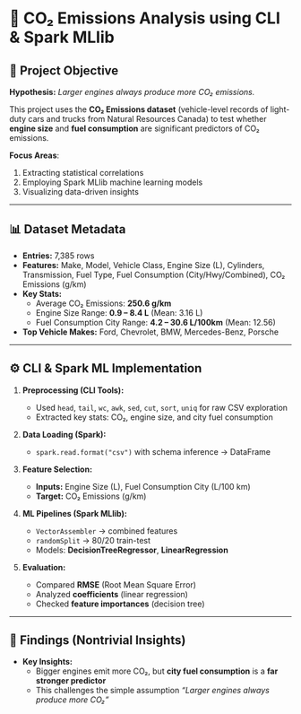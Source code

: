 # 🚗 CO₂ Emissions Analysis using CLI & Spark MLlib  

## 📌 Project Objective  

**Hypothesis:** *Larger engines always produce more CO₂ emissions.*  

This project uses the **CO₂ Emissions dataset** (vehicle-level records of light-duty cars and trucks from Natural Resources Canada) to test whether **engine size** and **fuel consumption** are significant predictors of CO₂ emissions.  

**Focus Areas**:  
1. Extracting statistical correlations  
2. Employing Spark MLlib machine learning models  
3. Visualizing data-driven insights  

---

## 📊 Dataset Metadata  

- **Entries:** 7,385 rows  
- **Features:** Make, Model, Vehicle Class, Engine Size (L), Cylinders, Transmission, Fuel Type, Fuel Consumption (City/Hwy/Combined), CO₂ Emissions (g/km)  
- **Key Stats:**  
  - Average CO₂ Emissions: **250.6 g/km**  
  - Engine Size Range: **0.9 – 8.4 L** (Mean: 3.16 L)  
  - Fuel Consumption City Range: **4.2 – 30.6 L/100km** (Mean: 12.56)  
- **Top Vehicle Makes:** Ford, Chevrolet, BMW, Mercedes-Benz, Porsche  

---

## ⚙️ CLI & Spark ML Implementation  

1. **Preprocessing (CLI Tools):**  
   - Used `head`, `tail`, `wc`, `awk`, `sed`, `cut`, `sort`, `uniq` for raw CSV exploration  
   - Extracted key stats: CO₂, engine size, and city fuel consumption  

2. **Data Loading (Spark):**  
   - `spark.read.format("csv")` with schema inference → DataFrame  

3. **Feature Selection:**  
   - **Inputs:** Engine Size (L), Fuel Consumption City (L/100 km)  
   - **Target:** CO₂ Emissions (g/km)  

4. **ML Pipelines (Spark MLlib):**  
   - `VectorAssembler` → combined features  
   - `randomSplit` → 80/20 train-test  
   - Models: **DecisionTreeRegressor**, **LinearRegression**  

5. **Evaluation:**  
   - Compared **RMSE** (Root Mean Square Error)  
   - Analyzed **coefficients** (linear regression)  
   - Checked **feature importances** (decision tree)  

---

## 🔎 Findings (Nontrivial Insights)  

- **Key Insights:**  
  - Bigger engines emit more CO₂, but **city fuel consumption** is a **far stronger predictor**  
  - This challenges the simple assumption *“Larger engines always produce more CO₂”*  


